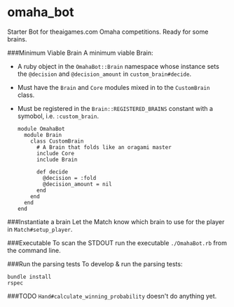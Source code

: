 omaha_bot
=========
Starter Bot for theaigames.com Omaha competitions. Ready for some brains.

###Minimum Viable Brain
A minimum viable Brain:
  - A ruby object in the ```OmahaBot::Brain``` namespace whose instance sets the ```@decision``` and ```@decision_amount``` in ```custom_brain#decide```.
  - Must have the ```Brain``` and ```Core``` modules mixed in to the ```CustomBrain``` class.
  - Must be registered in the ```Brain::REGISTERED_BRAINS``` constant with a symobol, i.e. ```:custom_brain```.

        module OmahaBot
          module Brain
            class CustomBrain
              # A Brain that folds like an oragami master
              include Core
              include Brain

              def decide
                @decision = :fold
                @decision_amount = nil
              end
            end
          end
        end

###Instantiate a brain
Let the Match know which brain to use for the player in ```Match#setup_player```.


###Executable
To scan the STDOUT run the executable ```./OmahaBot.rb``` from the command line.

###Run the parsing tests
To develop & run the parsing tests:

    bundle install
    rspec

###TODO
```Hand#calculate_winning_probability``` doesn't do anything yet.



